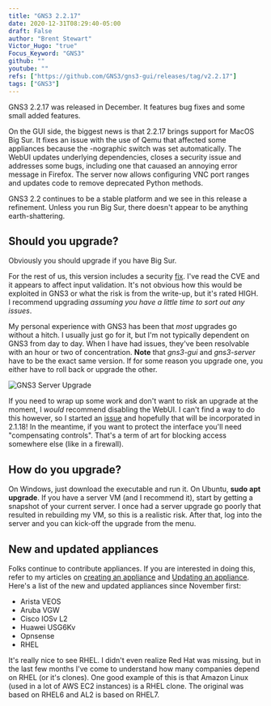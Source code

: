 ```yaml
---
title: "GNS3 2.2.17"
date: 2020-12-31T08:29:40-05:00
draft: False
author: "Brent Stewart"
Victor_Hugo: "true"
Focus_Keyword: "GNS3"
github: ""
youtube: ""
refs: ["https://github.com/GNS3/gns3-gui/releases/tag/v2.2.17"]
tags: ["GNS3"]
---
```


GNS3 2.2.17 was released in December. It features bug fixes and some small added features.  

On the GUI side, the biggest news is that 2.2.17 brings support for MacOS Big Sur.  It fixes an issue with the use of Qemu that affected some appliances because the -nographic switch was set automatically.  The WebUI updates underlying dependencies, closes a security issue and addresses some bugs, including one that cauased an annoying error message in Firefox.  The server now allows configuring VNC port ranges and updates code to remove deprecated Python methods.

GNS3 2.2 continues to be a stable platform and we see in this release a refinement.  Unless you run Big Sur, there doesn't appear to be anything earth-shattering.

## Should you upgrade?

Obviously you should upgrade if you have Big Sur.

For the rest of us, this version includes a security [fix](https://nvd.nist.gov/vuln/detail/CVE-2020-7774). I've read the CVE and it appears to affect input validation.  It's not obvious how this would be exploited in GNS3 or what the risk is from the write-up, but it's rated HIGH.  
I recommend upgrading _assuming you have a little time to sort out any issues_.

My personal experience with GNS3 has been that _most_ upgrades go without a hitch. I usually just go for it, but I'm not typically dependent on GNS3 from day to day. When I have had issues, they've been resolvable with an hour or two of concentration. **Note** that _gns3-gui_ and _gns3-server_ have to be the exact same version. If for some reason you upgrade one, you either have to roll back or upgrade the other.

![GNS3 Server Upgrade](/GNS3ServerUpgrade.png#center)

If you need to wrap up some work and don't want to risk an upgrade at the moment, I _would_ recommend disabling the WebUI.  I can't find a way to do this however, so I started an [issue](https://github.com/GNS3/gns3-server/issues/1857) and hopefully that will be incorporated in 2.1.18!  In the meantime, if you want to protect the interface you'll need "compensating controls".  That's a term of art for blocking access somewhere else (like in a firewall).

## How do you upgrade?

On Windows, just download the executable and run it. On Ubuntu, **sudo apt upgrade**. If you have a server VM (and I recommend it), start by getting a snapshot of your current server. I once had a server upgrade go poorly that resulted in rebuilding my VM, so this is a realistic risk. After that, log into the server and you can kick-off the upgrade from the menu.

## New and updated appliances

Folks continue to contribute appliances. If you are interested in doing this, refer to my articles on [creating an appliance](/Creating_GNS3_appliance) and [Updating an appliance](/UpdatingGNS3Appliances). Here's a list of the new and updated appliances since November first:

- Arista VEOS
- Aruba VGW
- Cisco IOSv L2
- Huawei USG6Kv
- Opnsense
- RHEL

It's really nice to see RHEL.  I didn't even realize Red Hat was missing, but in the last few months I've come to understand how many companies depend on RHEL (or it's clones).  One good example of this is that Amazon Linux (used in a lot of AWS EC2 instances) is a RHEL clone.  The original was based on RHEL6 and AL2 is based on RHEL7. 
